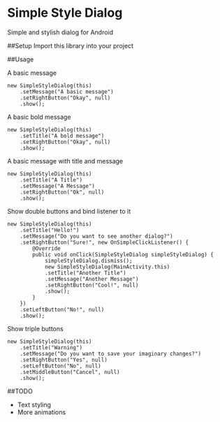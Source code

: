 Simple Style Dialog
===================

Simple and stylish dialog for Android

##Setup
Import this library into your project

##Usage

A basic message

	new SimpleStyleDialog(this)
		.setMessage("A basic message")
		.setRightButton("Okay", null)
		.show();

A basic bold message

	new SimpleStyleDialog(this)
		.setTitle("A bold message")
		.setRightButton("Okay", null)
		.show();

A basic message with title and message

	new SimpleStyleDialog(this)
		.setTitle("A Title")
		.setMessage("A Message")
		.setRightButton("Ok", null)
		.show();

Show double buttons and bind listener to it

	new SimpleStyleDialog(this)
		.setTitle("Hello!")
		.setMessage("Do you want to see another dialog?")
		.setRightButton("Sure!", new OnSimpleClickListener() {
			@Override
			public void onClick(SimpleStyleDialog simpleStyleDialog) {
				simpleStyleDialog.dismiss();
				new SimpleStyleDialog(MainActivity.this)
				.setTitle("Another Title")
				.setMessage("Another Message")
				.setRightButton("Cool!", null)
				.show();
			}
		})
		.setLeftButton("No!", null)
		.show();

Show triple buttons

	new SimpleStyleDialog(this)
		.setTitle("Warning")
		.setMessage("Do you want to save your imaginary changes?")
		.setRightButton("Yes", null)
		.setLeftButton("No", null)
		.setMiddleButton("Cancel", null)
		.show();

##TODO
- Text styling
- More animations
